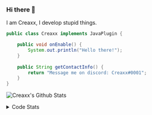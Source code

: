 ### Hi there 👋

I am Creaxx, I develop stupid things. 

```java
public class Creaxx implements JavaPlugin {

    public void onEnable() {
        System.out.println("Hello there!");
    }
    
    public String getContactInfo() {
        return "Message me on discord: Creaxx#0001";
    }
}
```

![Creaxx's Github Stats](https://github-readme-stats.vercel.app/api?username=CreaxxOG&show_icons=true&theme=dark&count_private=true)

<details>
  <summary>Code Stats</summary>

<!--START_SECTION:waka-->
![Code Time](http://img.shields.io/badge/Code%20Time-1%2C336%20hrs%2052%20mins-blue)

![Lines of code](https://img.shields.io/badge/From%20Hello%20World%20I%27ve%20Written-578.1%20thousand%20lines%20of%20code-blue)

**🐱 My GitHub Data** 

> 📦 66.4 kB Used in GitHub's Storage 
 > 
> 🏆 1,850 Contributions in the Year 2023
 > 
> 🚫 Not Opted to Hire
 > 
> 📜 4 Public Repositories 
 > 
> 🔑 2 Private Repositories 
 > 
**I'm a Night 🦉** 

```text
🌞 Morning                300 commits         ██░░░░░░░░░░░░░░░░░░░░░░░   07.03 % 
🌆 Daytime                1819 commits        ███████████░░░░░░░░░░░░░░   42.61 % 
🌃 Evening                2089 commits        ████████████░░░░░░░░░░░░░   48.93 % 
🌙 Night                  61 commits          ░░░░░░░░░░░░░░░░░░░░░░░░░   01.43 % 
```
📅 **I'm Most Productive on Saturday** 

```text
Monday                   518 commits         ███░░░░░░░░░░░░░░░░░░░░░░   12.13 % 
Tuesday                  603 commits         ████░░░░░░░░░░░░░░░░░░░░░   14.13 % 
Wednesday                600 commits         ████░░░░░░░░░░░░░░░░░░░░░   14.05 % 
Thursday                 664 commits         ████░░░░░░░░░░░░░░░░░░░░░   15.55 % 
Friday                   405 commits         ██░░░░░░░░░░░░░░░░░░░░░░░   09.49 % 
Saturday                 766 commits         ████░░░░░░░░░░░░░░░░░░░░░   17.94 % 
Sunday                   713 commits         ████░░░░░░░░░░░░░░░░░░░░░   16.70 % 
```


📊 **This Week I Spent My Time On** 

```text
💬 Programming Languages: 
Java                     25 hrs 4 mins       ███████████████████████░░   91.65 % 
XML                      1 hr 1 min          █░░░░░░░░░░░░░░░░░░░░░░░░   03.73 % 
Kotlin                   59 mins             █░░░░░░░░░░░░░░░░░░░░░░░░   03.65 % 
YAML                     8 mins              ░░░░░░░░░░░░░░░░░░░░░░░░░   00.50 % 
IDEA_MODULE              2 mins              ░░░░░░░░░░░░░░░░░░░░░░░░░   00.18 % 

🔥 Editors: 
IntelliJ                 27 hrs 21 mins      █████████████████████████   100.00 % 
```

**I Mostly Code in Java** 

```text
Java                     56 repos            ███████████████████░░░░░░   76.71 % 
Kotlin                   10 repos            ███░░░░░░░░░░░░░░░░░░░░░░   13.70 % 
CSS                      2 repos             █░░░░░░░░░░░░░░░░░░░░░░░░   02.74 % 
EJS                      1 repo              ░░░░░░░░░░░░░░░░░░░░░░░░░   01.37 % 
JavaScript               1 repo              ░░░░░░░░░░░░░░░░░░░░░░░░░   01.37 % 
```




 Last Updated on 14/06/2023 01:43:42 UTC
<!--END_SECTION:waka-->
</details>
